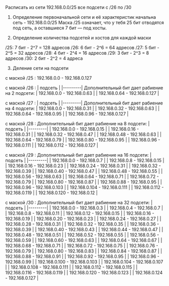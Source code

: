  Расписать из сети 192.168.0.0/25 все подсети с /26 по /30

1. Определение первоначальной сети и её характеристик
начальна сеть - 192.168.0.0/25
Маска /25 означает, что у тебя 25 бит отводятся под сеть, а оставшиеся 7 бит — под хосты.

2. Определение количества подсетей и хостов для каждой маски

/25: 7 бит - 2^7 = 128 адресов
/26: 6 бит - 2^6 = 64 адресов
/27: 5 бит - 2^5 = 32 адресов
/28: 4 бит - 2^4 = 16 адресов
/29: 3 бит - 2^3 = 8 адресов
/30: 2 бит - 2^2 = 4 адреса

3. Деление сети на подсети

с маской /25 : 192.168.0.0 - 192.168.0.127

с маской /26 : 
| подсеть |
|---------|
Дополнительный бит дает рабиение на 2 подсети:
| 192.168.0.0 - 192.168.0.63 |
| 192.168.0.64 - 192.168.0.127 |

с маской /27 : 
| подсеть |
|---------|
Дополнительный бит дает рабиение на 4 подсети:
| 192.168.0.0 - 192.168.0.31 |
| 192.168.0.32 - 192.168.0.63 |
| 192.168.0.64 - 192.168.0.95 |
| 192.168.0.96 - 192.168.0.127 |

с маской /28 : 
Дополнительный бит дает рабиение на 8 подсети:
| подсеть |
|---------|
| 192.168.0.0 - 192.168.0.15 |
| 192.168.0.16 - 192.168.0.31 |
| 192.168.0.32 - 192.168.0.47 |
| 192.168.0.48 - 192.168.0.63 |
| 192.168.0.64 - 192.168.0.79 |
| 192.168.0.80 - 192.168.0.95 |
| 192.168.0.96 - 192.168.0.111 |
| 192.168.0.112 - 192.168.0.127 |


с маской /29 : 
Дополнительный бит дает рабиение на 16 подсети:
| подсеть |
|---------|
| 192.168.0.0 - 192.168.0.7 |
| 192.168.0.8 - 192.168.0.15 |
| 192.168.0.16 - 192.168.0.23 |
| 192.168.0.24 - 192.168.0.31 |
| 192.168.0.32 - 192.168.0.39 |
| 192.168.0.40 - 192.168.0.47 |
| 192.168.0.48 - 192.168.0.55 |
| 192.168.0.56 - 192.168.0.63 |
| 192.168.0.64 - 192.168.0.71 |
| 192.168.0.72 - 192.168.0.79 |
| 192.168.0.80 - 192.168.0.87 |
| 192.168.0.88 - 192.168.0.95 |
| 192.168.0.96 - 192.168.0.103 |
| 192.168.0.104 - 192.168.0.111 |
| 192.168.0.112 - 192.168.0.119 |
| 192.168.0.120 - 192.168.0.12 |


с маской /30 : 
Дополнительный бит дает рабиение на 32 подсети:
| подсеть |
|---------|
| 192.168.0.0 - 192.168.0.3 |
| 192.168.0.4 - 192.168.0.7 |
| 192.168.0.8 - 192.168.0.11 |
| 192.168.0.12 - 192.168.0.15 |
| 192.168.0.16 - 192.168.0.19 |
| 192.168.0.20 - 192.168.0.23 |
| 192.168.0.24 - 192.168.0.27 |
| 192.168.0.28 - 192.168.0.31 |
| 192.168.0.32 - 192.168.0.35 |
| 192.168.0.36 - 192.168.0.39 |
| 192.168.0.40 - 192.168.0.43 |
| 192.168.0.44 - 192.168.0.47 |
| 192.168.0.48 - 192.168.0.51 |
| 192.168.0.52 - 192.168.0.55 |
| 192.168.0.56 - 192.168.0.59 |
| 192.168.0.60 - 192.168.0.63 |
| 192.168.0.64 - 192.168.0.67 |
| 192.168.0.68 - 192.168.0.71 |
| 192.168.0.72 - 192.168.0.75 |
| 192.168.0.76 - 192.168.0.79 |
| 192.168.0.80 - 192.168.0.83 |
| 192.168.0.84 - 192.168.0.87 |
| 192.168.0.88 - 192.168.0.91 |
| 192.168.0.92 - 192.168.0.95 | 
| 192.168.0.96 - 192.168.0.99 |
| 192.168.0.100 - 192.168.0.103 |
| 192.168.0.104 - 192.168.0.107 |
| 192.168.0.108 - 192.168.0.111 |
| 192.168.0.112 - 192.168.0.115 |
| 192.168.0.116 - 192.168.0.119 |
| 192.168.0.120 - 192.168.0.123 |
| 192.168.0.124 - 192.168.0.127 |
